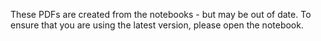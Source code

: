 These PDFs are created from the notebooks - but may be out of date.
To ensure that you are using the latest version, please open the notebook.